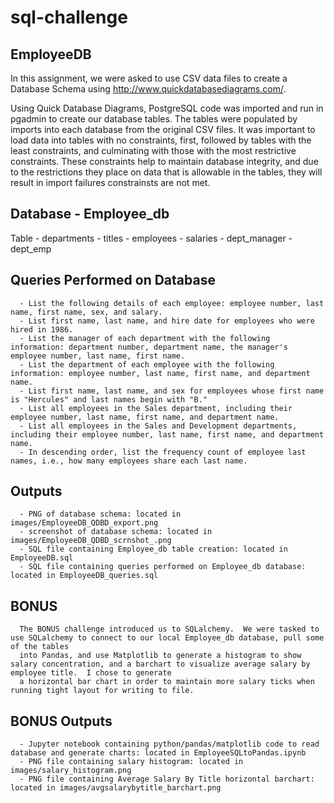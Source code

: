 # sql-challenge


EmployeeDB
----------

In this assignment, we were asked to use CSV data files to create a Database Schema using  http://www.quickdatabasediagrams.com/.

Using Quick Database Diagrams, PostgreSQL code was imported and run in pgadmin to create our database tables.  The tables were populated by imports into each database
from the original CSV files.  It was important to load data into tables with no constraints, first, followed by tables with the least constraints, and culminating with those with
the most restrictive constraints.  These constraints help to maintain database integrity, and due to the restrictions they place on data that is allowable in the tables, they will
result in import failures constrainsts are not met.

Database - Employee_db
----------------------
Table - departments
      - titles
      - employees
      - salaries
      - dept_manager
      - dept_emp
      

Queries Performed on Database
-----------------------------
      - List the following details of each employee: employee number, last name, first name, sex, and salary.
      - List first name, last name, and hire date for employees who were hired in 1986.
      - List the manager of each department with the following information: department number, department name, the manager's employee number, last name, first name.
      - List the department of each employee with the following information: employee number, last name, first name, and department name.
      - List first name, last name, and sex for employees whose first name is "Hercules" and last names begin with "B."
      - List all employees in the Sales department, including their employee number, last name, first name, and department name.
      - List all employees in the Sales and Development departments, including their employee number, last name, first name, and department name.
      - In descending order, list the frequency count of employee last names, i.e., how many employees share each last name.
      
      
 Outputs
 -------
      - PNG of database schema: located in images/EmployeeDB_QDBD_export.png
      - screenshot of database schema: located in images/EmployeeDB_QDBD_scrnshot_.png
      - SQL file containing Employee_db table creation: located in EmployeeDB.sql
      - SQL file containing queries performed on Employee_db database: located in EmployeeDB_queries.sql
      
      
 BONUS
 -----
      The BONUS challenge introduced us to SQLalchemy.  We were tasked to use SQLalchemy to connect to our local Employee_db database, pull some of the tables
      into Pandas, and use Matplotlib to generate a histogram to show salary concentration, and a barchart to visualize average salary by employee title.  I chose to generate
      a horizontal bar chart in order to maintain more salary ticks when running tight layout for writing to file.
      
 BONUS Outputs
 -------------
      - Jupyter notebook containing python/pandas/matplotlib code to read database and generate charts: located in EmployeeSQLtoPandas.ipynb
      - PNG file containing salary histogram: located in images/salary_histogram.png
      - PNG file containing Average Salary By Title horizontal barchart: located in images/avgsalarybytitle_barchart.png
      
      
      
      
